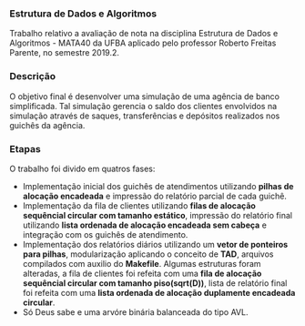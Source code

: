 ### Estrutura de Dados e Algoritmos
Trabalho relativo a avaliação de nota na disciplina Estrutura de Dados e Algoritmos - MATA40 da UFBA aplicado pelo professor Roberto Freitas Parente, no semestre 2019.2.

### Descrição
O objetivo final é desenvolver uma simulação de uma agência de banco simplificada. Tal simulação gerencia o saldo dos clientes envolvidos na simulação através de saques, transferências e depósitos realizados nos guichês da agência.

### Etapas
O trabalho foi divido em quatros fases:

* Implementação inicial dos guichês de atendimentos utilizando __pilhas de alocação encadeada__ e impressão do relatório parcial de cada guichê.
* Implementação da fila de clientes utilizando __filas de alocação sequêncial circular com tamanho estático__, impressão do relatório final utilizando __lista ordenada de alocação encadeada sem cabeça__ e integração com os guichês de atendimento.
* Implementação dos relatórios diários utilizando um __vetor de ponteiros para pilhas__, modularização aplicando o conceito de __TAD__, arquivos compilados com auxilio do __Makefile__. Algumas estruturas foram alteradas, a fila de clientes foi refeita com uma __fila de alocação sequêncial circular com tamanho piso(sqrt(D))__, lista de relatório final foi refeita com uma __lista ordenada de alocação duplamente encadeada circular__.
* Só Deus sabe e uma arvóre binária balanceada do tipo AVL.